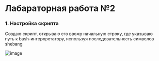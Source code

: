 # Лабараторная работа №2

### 1. Настройка скрипта
Создаю скрипт, открываю его ввожу начальную строку, где указываю путь ĸ bash-интерпретатору, используя последовательность символов shebang

![image](https://github.com/user-attachments/assets/04f1a71d-3919-4bb9-9fb6-01198e144c8c)
